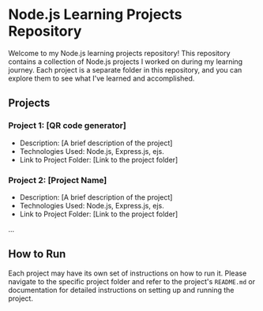 # Node.js Learning Projects Repository

Welcome to my Node.js learning projects repository! This repository contains a collection of Node.js projects I worked on during my learning journey. Each project is a separate folder in this repository, and you can explore them to see what I've learned and accomplished.

## Projects

### Project 1: [QR code generator]
- Description: [A brief description of the project]
- Technologies Used: Node.js, Express.js, ejs.
- Link to Project Folder: [Link to the project folder]

### Project 2: [Project Name]
- Description: [A brief description of the project]
- Technologies Used: Node.js, Express.js, ejs.
- Link to Project Folder: [Link to the project folder]

...

## How to Run

Each project may have its own set of instructions on how to run it. Please navigate to the specific project folder and refer to the project's `README.md` or documentation for detailed instructions on setting up and running the project.

